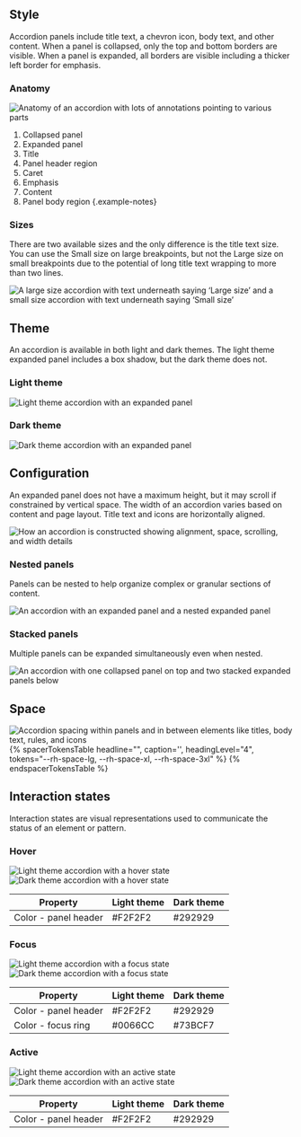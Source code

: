 ## Style 
Accordion panels include title text, a chevron icon, body text, and other content. When a panel is collapsed, only the top and bottom borders are visible. When a panel is expanded, all borders are visible including a thicker left border for emphasis.

### Anatomy 

<uxdot-example>
  <img src="{{ '../accordion-anatomy.png' | url }}" alt="Anatomy of an accordion with lots of annotations pointing to various parts">
</uxdot-example>

1) Collapsed panel
2) Expanded panel
3) Title
4) Panel header region
5) Caret
6) Emphasis
7) Content
8) Panel body region
   {.example-notes}

### Sizes 
There are two available sizes and the only difference is the title text size. You can use the Small size on large breakpoints, but not the Large size on small breakpoints due to the potential of long title text wrapping to more than two lines.

<uxdot-example>
  <img src="{{ '../accordion-sizes.png' | url }}" alt="A large size accordion with text underneath saying ‘Large size’ and a small size accordion with text underneath saying ‘Small size’">
</uxdot-example>

## Theme 
An accordion is available in both light and dark themes. The light theme expanded panel includes a box shadow, but the dark theme does not.
### Light theme 

<uxdot-example>
  <img src="{{ '../accordion-theme-light.png' | url }}" alt="Light theme accordion with an expanded panel">
</uxdot-example>

### Dark theme 

<uxdot-example color-palette="darkest">
  <img src="{{ '../accordion-theme-dark.png' | url }}" alt="Dark theme accordion with an expanded panel">
</uxdot-example>

## Configuration 
An expanded panel does not have a maximum height, but it may scroll if constrained by vertical space. The width of an accordion varies based on content and page layout. Title text and icons are horizontally aligned.

<uxdot-example>
  <img src="{{ '../accordion-configuration.png' | url }}" alt="How an accordion is constructed showing alignment, space, scrolling, and width details">
</uxdot-example>

### Nested panels 
Panels can be nested to help organize complex or granular sections of content.

<uxdot-example>
  <img src="{{ '../accordion-nested-panels.png' | url }}" alt="An accordion with an expanded panel and a nested expanded panel">
</uxdot-example>

### Stacked panels 
Multiple panels can be expanded simultaneously even when nested.

<uxdot-example>
  <img src="{{ '../accordion-stacked-panels.png' | url }}" alt="An accordion with one collapsed panel on top and two stacked expanded panels below">
</uxdot-example>  

## Space 

<uxdot-example>
  <img src="{{ '../accordion-space.png' | url }}" alt="Accordion spacing within panels and in between elements like titles, body text, rules, and icons">
</uxdot-example>

<rh-table>
{% spacerTokensTable 
  headline="",
  caption='',
  headingLevel="4",
  tokens="--rh-space-lg, --rh-space-xl, --rh-space-3xl" %}
{% endspacerTokensTable %}
</rh-table>  

## Interaction states 
Interaction states are visual representations used to communicate the status of an element or pattern.

### Hover

<uxdot-example>
  <img src="{{ '../accordion-hover-theme-light.png' | url }}" alt="Light theme accordion with a hover state">
</uxdot-example>

<uxdot-example color-palette="darkest">
  <img src="{{ '../accordion-hover-theme-dark.png' | url }}" alt="Dark theme accordion with a hover state">
</uxdot-example>


<rh-table>
  <table>
    <thead>
      <tr>
        <th scope="col" data-label="Property">Property</th>
        <th scope="col" data-label="Light theme">Light theme</th>
        <th scope="col" data-label="Dark theme">Dark theme</th>
      </tr>
    </thead>
    <tbody>
      <tr>
        <td data-label="Property">Color - panel header</td>
        <td data-label="Light theme">#F2F2F2</td>
        <td data-label="Dark theme">#292929</td>
      </tr>
    </tbody>
  </table>
</rh-table>

### Focus

<uxdot-example>
  <img src="{{ '../accordion-focus-theme-light.png' | url }}" alt="Light theme accordion with a focus state">
</uxdot-example>

<uxdot-example color-palette="darkest">
  <img src="{{ '../accordion-focus-theme-dark.png' | url }}" alt="Dark theme accordion with a focus state">
</uxdot-example>

<rh-table>
  <table>
    <thead>
      <tr>
        <th scope="col" data-label="Property">Property</th>
        <th scope="col" data-label="Light theme">Light theme</th>
        <th scope="col" data-label="Dark theme">Dark theme</th>
      </tr>
    </thead>
    <tbody>
      <tr>
        <td data-label="Property">Color - panel header</td>
        <td data-label="Light theme">#F2F2F2</td>
        <td data-label="Dark theme">#292929</td>
      </tr>
      <tr>
        <td data-label="Property">Color - focus ring</td>
        <td data-label="Light theme">#0066CC</td>
        <td data-label="Dark theme">#73BCF7</td>
      </tr>
    </tbody>
  </table>
</rh-table>

### Active 

<uxdot-example>
  <img src="{{ '../accordion-active-theme-light.png' | url }}" alt="Light theme accordion with an active state">
</uxdot-example>

<uxdot-example>
  <img src="{{ '../accordion-active-theme-dark.png' | url }}" alt="Dark theme accordion with an active state">
</uxdot-example>

<rh-table>
  <table>
    <thead>
      <tr>
        <th scope="col" data-label="Property">Property</th>
        <th scope="col" data-label="Light theme">Light theme</th>
        <th scope="col" data-label="Dark theme">Dark theme</th>
      </tr>
    </thead>
    <tbody>
      <tr>
        <td data-label="Property">Color - panel header</td>
        <td data-label="Light theme">#F2F2F2</td>
        <td data-label="Dark theme">#292929</td>
      </tr>
    </tbody>
  </table>
</rh-table>